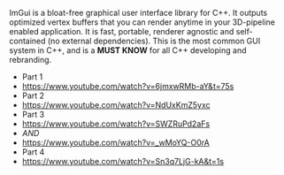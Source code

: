 ImGui is a bloat-free graphical user interface library for C++. 
It outputs optimized vertex buffers that you can render anytime in your 3D-pipeline enabled application. 
It is fast, portable, renderer agnostic and self-contained (no external dependencies).
This is the most common GUI system in C++, and is a **MUST KNOW** for all C++ developing and rebranding.

- Part 1
- https://www.youtube.com/watch?v=6jmxwRMb-aY&t=75s
- Part 2
- https://www.youtube.com/watch?v=NdUxKmZ5yxc
- Part 3
- https://www.youtube.com/watch?v=SWZRuPd2aFs
- *AND*
- https://www.youtube.com/watch?v=_wMoYQ-O0rA
- Part 4
- https://www.youtube.com/watch?v=Sn3q7LjG-kA&t=1s

